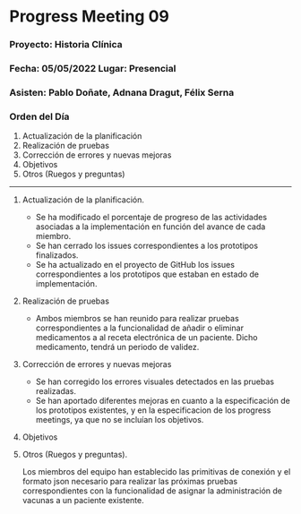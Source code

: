 # Progress Meeting 09
### Proyecto: Historia Clínica
### Fecha: 05/05/2022 Lugar: Presencial
### Asisten: Pablo Doñate, Adnana Dragut, Félix Serna

### Orden del Día

  1. Actualización de la planificación
  2. Realización de pruebas 
  3. Corrección de errores y nuevas mejoras
  4. Objetivos
  5. Otros (Ruegos y preguntas)
 --- 
  1. Actualización de la planificación.
     * Se ha modificado el porcentaje de progreso de las actividades asociadas a la implementación en función del avance de cada miembro.
     * Se han cerrado los issues correspondientes a los prototipos finalizados.
     * Se ha actualizado en el proyecto de GitHub los issues correspondientes a los prototipos que estaban en estado de implementación.
        
  2. Realización de pruebas
     * Ambos miembros se han reunido para realizar pruebas correspondientes a la funcionalidad de añadir o eliminar medicamentos a al receta electrónica de un paciente. Dicho medicamento, tendrá un periodo de validez.
     
  3. Corrección de errores y nuevas mejoras
     * Se han corregido los errores visuales detectados en las pruebas realizadas.
     * Se han aportado diferentes mejoras en cuanto a la especificación de los prototipos existentes, y en la especificacion de los progress meetings, ya que no se incluían los objetivos.
 
  4. Objetivos
 
  5. Otros (Ruegos y preguntas).
     <p>Los miembros del equipo han establecido las primitivas de conexión y el formato json necesario para realizar las próximas pruebas correspondientes
       con la funcionalidad de asignar la administración de vacunas a un paciente existente.
